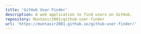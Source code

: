 ```yaml
---
title: 'GitHub User Finder'
description: A web application to find users on GitHub.
repository: Muntasir2001/github-user-finder
url: 'https://muntasir2001.github.io/github-user-finder/'
---
```

